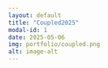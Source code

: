 ```yaml
---
layout: default
title: "Coupled2025"
modal-id: 1
date: 2025-05-06
img: portfolio/coupled.png
alt: image-alt
---
```

